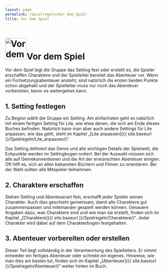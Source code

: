 ```yaml
---
layout: page
permalink: /Spielregeln/Vor_dem_Spiel
title: Vor dem Spiel
---
```


<h1><img alt="Vor dem Spiel" height="70" src="{{ site.baseurl }}/assets/pics/vordemspiel.png" width="70" />Vor dem Spiel</h1>

Vor dem Spiel legt die Gruppe das Setting fest oder erstellt es, die Spieler erschaffen Charaktere und der Spielleiter bereitet das Abenteuer vor. Wenn ein Fortsetzungsabenteuer ansteht, sind natürlich die ersten beiden Punkte schon abgehakt und der Spielleiter muss nur noch das Abenteuer vorbereiten, bevor es weitergehen kann.

## 1. Setting festlegen

Zu Beginn wählt die Gruppe ein Setting. Am einfachsten geht es natürlich mit einem fertigen Setting für Lite, wie etwa denen, die sich am Ende dieses Buches befinden. Natürlich kann man aber auch andere Settings für Lite anpassen, wie das geht, steht im Kapitel &bdquo;[Lite anpassen]({{ site.baseurl }}/Spielregeln/Lite_anpassen/)&ldquo;.

Das Setting definiert das Genre und alle wichtigen Details der Spielwelt, die Eckpunkte werden im Settingbogen notiert. Bei der Auswahl müssen sich alle auf Genrekonventionen und die Art der erwünschten Abenteuer einigen. Oft hilft es, sich an allen bekannten Büchern und Filmen zu orientieren. Bei der Wahl sollten alle Mitspieler teilnehmen.

## 2. Charaktere erschaffen

Stehen Setting und Abenteuerart fest, erschafft jeder Spieler seinen Charakter. Auch dies geschieht gemeinsam, damit alle Charaktere gut zusammenpassen und miteinander gespielt werden können. Genauere Angaben dazu, was Charaktere sind und wie man sie erstellt, finden sich im Kapitel &bdquo;[Charaktere]({{ site.baseurl }}/Spielregeln/Charaktere/)&ldquo;. Jeder Charakter wird dabei auf dem Charakterbogen festgehalten.

## 3. Abenteuer vorbereiten oder erstellen

Dieser Teil liegt vollständig in der Verantwortung des Spielleiters. Er nimmt entweder ein fertiges Abenteuer oder schreibt ein eigenes. Hinweise, wie man dies am besten tut, finden sich im Kapitel &bdquo;[Abenteuer]({{ site.baseurl }}/Spielregeln/Abenteuer/)&ldquo; weiter hinten im Buch.

